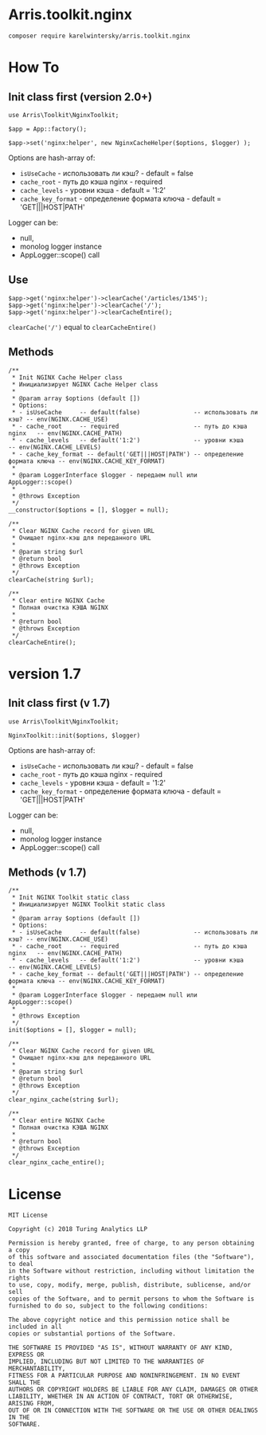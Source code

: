# Arris.toolkit.nginx

```
composer require karelwintersky/arris.toolkit.nginx 
```

# How To

## Init class first (version 2.0+)

```
use Arris\Toolkit\NginxToolkit;

$app = App::factory();

$app->set('nginx:helper', new NginxCacheHelper($options, $logger) );
```

Options are hash-array of:  
- `isUseCache` - использовать ли кэш? - default = false
- `cache_root` - путь до кэша nginx - required
- `cache_levels` - уровни кэша - default = '1:2'
- `cache_key_format` - определение формата ключа - default = 'GET|||HOST|PATH'

Logger can be: 
- null, 
- monolog logger instance 
- AppLogger::scope() call

## Use

```
$app->get('nginx:helper')->clearCache('/articles/1345');
$app->get('nginx:helper')->clearCache('/');
$app->get('nginx:helper')->clearCacheEntire();
```

`clearCache('/')` equal to `clearCacheEntire()`

## Methods

```
/**
 * Init NGINX Cache Helper class
 * Инициализирует NGINX Cache Helper class
 *
 * @param array $options (default [])
 * Options:
 * - isUseCache     -- default(false)               -- использовать ли кэш? -- env(NGINX.CACHE_USE)
 * - cache_root     -- required                     -- путь до кэша nginx   -- env(NGINX.CACHE_PATH)
 * - cache_levels   -- default('1:2')               -- уровни кэша          -- env(NGINX.CACHE_LEVELS)
 * - cache_key_format -- default('GET|||HOST|PATH') -- определение формата ключа -- env(NGINX.CACHE_KEY_FORMAT)
 *
 * @param LoggerInterface $logger - передаем null или AppLogger::scope()
 * 
 * @throws Exception
 */
__constructor($options = [], $logger = null);
```

```
/**
 * Clear NGINX Cache record for given URL
 * Очищает nginx-кэш для переданного URL
 *
 * @param string $url
 * @return bool
 * @throws Exception
 */
clearCache(string $url);
```

```
/**
 * Clear entire NGINX Cache
 * Полная очистка КЭША NGINX
 *
 * @return bool
 * @throws Exception
 */
clearCacheEntire();
```

# version 1.7

## Init class first (v 1.7)

```
use Arris\Toolkit\NginxToolkit;

NginxToolkit::init($options, $logger)
```

Options are hash-array of:  
- `isUseCache` - использовать ли кэш? - default = false
- `cache_root` - путь до кэша nginx - required
- `cache_levels` - уровни кэша - default = '1:2'
- `cache_key_format` - определение формата ключа - default = 'GET|||HOST|PATH'

Logger can be: 
- null, 
- monolog logger instance 
- AppLogger::scope() call

## Methods (v 1.7)

```
/**
 * Init NGINX Toolkit static class
 * Инициализирует NGINX Toolkit static class
 *
 * @param array $options (default [])
 * Options:
 * - isUseCache     -- default(false)               -- использовать ли кэш? -- env(NGINX.CACHE_USE)
 * - cache_root     -- required                     -- путь до кэша nginx   -- env(NGINX.CACHE_PATH)
 * - cache_levels   -- default('1:2')               -- уровни кэша          -- env(NGINX.CACHE_LEVELS)
 * - cache_key_format -- default('GET|||HOST|PATH') -- определение формата ключа -- env(NGINX.CACHE_KEY_FORMAT)
 *
 * @param LoggerInterface $logger - передаем null или AppLogger::scope()
 * 
 * @throws Exception
 */
init($options = [], $logger = null);
```

```
/**
 * Clear NGINX Cache record for given URL
 * Очищает nginx-кэш для переданного URL
 *
 * @param string $url
 * @return bool
 * @throws Exception
 */
clear_nginx_cache(string $url);
```

```
/**
 * Clear entire NGINX Cache
 * Полная очистка КЭША NGINX
 *
 * @return bool
 * @throws Exception
 */
clear_nginx_cache_entire();
```

# License

```
MIT License

Copyright (c) 2018 Turing Analytics LLP

Permission is hereby granted, free of charge, to any person obtaining a copy
of this software and associated documentation files (the "Software"), to deal
in the Software without restriction, including without limitation the rights
to use, copy, modify, merge, publish, distribute, sublicense, and/or sell
copies of the Software, and to permit persons to whom the Software is
furnished to do so, subject to the following conditions:

The above copyright notice and this permission notice shall be included in all
copies or substantial portions of the Software.

THE SOFTWARE IS PROVIDED "AS IS", WITHOUT WARRANTY OF ANY KIND, EXPRESS OR
IMPLIED, INCLUDING BUT NOT LIMITED TO THE WARRANTIES OF MERCHANTABILITY,
FITNESS FOR A PARTICULAR PURPOSE AND NONINFRINGEMENT. IN NO EVENT SHALL THE
AUTHORS OR COPYRIGHT HOLDERS BE LIABLE FOR ANY CLAIM, DAMAGES OR OTHER
LIABILITY, WHETHER IN AN ACTION OF CONTRACT, TORT OR OTHERWISE, ARISING FROM,
OUT OF OR IN CONNECTION WITH THE SOFTWARE OR THE USE OR OTHER DEALINGS IN THE
SOFTWARE.
```